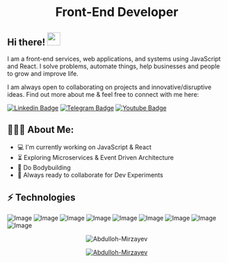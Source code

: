 <h1 align="center">Front-End Developer</h1>

## Hi there! <img src="https://raw.githubusercontent.com/aemmadi/aemmadi/master/wave.gif" width="30px">

I am a front-end services, web applications, and systems using JavaScript and React. I solve problems, automate things, help businesses and people to grow and improve life. </br>

I am always open to collaborating on projects and innovative/disruptive ideas. Find out more about me & feel free to connect with me here:

[![Linkedin Badge](https://img.shields.io/badge/-OtabekIsomov-blue?style=flat-square&logo=Linkedin&logoColor=white&link=https://www.linkedin.com/in/sukhrob-nuraliev-100845186/)](https://www.linkedin.com/in/abdulloh-mirzayev-100845186/) 
[![Telegram Badge](https://img.shields.io/badge/@abdulloh2006-2CA5E0?style=flat-square&logo=telegram&logoColor=white&link=https://t.me/sukhrobnuraliev)](https://t.me/abdulloh2006) 
[![Youtube Badge](https://img.shields.io/badge/@WebDasturlash-FF0004?style=flat-square&logo=youtube&logoColor=white&link=https://www.youtube.com/@NuraliyevOrgatadi)](https://www.youtube.com/@Web-Developer)

  
<h2 align="left">👨🏻‍💻 About Me:</h2>

- :computer: I'm currently working on JavaScript & React
- :hourglass_flowing_sand:  Exploring Microservices & Event Driven Architecture
- :muscle: Do Bodybuilding
- :rocket: Always ready to collaborate for Dev Experiments

## ⚡ Technologies
![Image](https://img.shields.io/badge/JavaScript-323330?style=for-the-badge&logo=javascript&logoColor=F7DF1E)
![Image](https://img.shields.io/badge/React.js-35495E?style=for-the-badge&logo=reaktdotjs&logoColor=4FC08D)
![Image](https://img.shields.io/badge/Tailwind_CSS-38B2AC?style=for-the-badge&logo=tailwind-css&logoColor=white)
![Image](https://img.shields.io/badge/Git-F05032?style=for-the-badge&logo=git&logoColor=white)
![Image](https://img.shields.io/badge/-HTML5-E34F26?style=for-the-badge&logo=html5&logoColor=white)
![Image](https://img.shields.io/badge/-CSS3-1572B6?style=for-the-badge&logo=css3)
![Image](https://img.shields.io/badge/-Bootstrap-563D7C?style=for-the-badge&logo=bootstrap)
![Image](https://img.shields.io/badge/Git-F05032?style=for-the-badge&logo=git&logoColor=white)
![Image](https://img.shields.io/badge/Figma-F24E1E?style=for-the-badge&logo=figma&logoColor=white)

<p align="center"> <img src="https://github-readme-stats.vercel.app/api?username=Abdulloh-Mirzayev&show_icons=true&theme=gotham" alt="Abdulloh-Mirzayev" />

<p align="center"> <a href="https://github.com/ryo-ma/github-profile-trophy"><img src="https://github-profile-trophy.vercel.app/?username=Abdulloh-Mirzayev&theme=onestar&row=1&margin-w=15&margin-h=15&no-bg=true" alt="Abdulloh-Mirzayev" /></a> </p>
